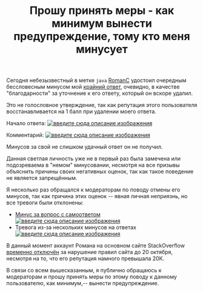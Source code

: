 ﻿---
title: "Прошу принять меры - как минимум вынести предупреждение, тому кто меня минусует"
se.owner.user_id: 386633
se.owner.display_name: "Nowhere Man"
se.owner.link: "https://ru.meta.stackoverflow.com/users/386633/nowhere-man"
se.link: "https://ru.meta.stackoverflow.com/questions/14377/%d0%9f%d1%80%d0%be%d1%88%d1%83-%d0%bf%d1%80%d0%b8%d0%bd%d1%8f%d1%82%d1%8c-%d0%bc%d0%b5%d1%80%d1%8b-%d0%ba%d0%b0%d0%ba-%d0%bc%d0%b8%d0%bd%d0%b8%d0%bc%d1%83%d0%bc-%d0%b2%d1%8b%d0%bd%d0%b5%d1%81%d1%82%d0%b8-%d0%bf%d1%80%d0%b5%d0%b4%d1%83%d0%bf%d1%80%d0%b5%d0%b6%d0%b4%d0%b5%d0%bd%d0%b8%d0%b5-%d1%82%d0%be%d0%bc%d1%83-%d0%ba%d1%82%d0%be-%d0%bc%d0%b5%d0%bd%d1%8f-%d0%bc%d0%b8%d0%bd%d1%83%d1%81%d1%83%d0%b5%d1%82"
se.question_id: 14377
se.post_type: question
---
<p>Сегодня небезызвестный в метке <code>java</code> <a href="https://ru.stackoverflow.com/users/204920/roman-c">RomanC</a> удостоил очередным бессловесным минусом мой <a href="https://ru.stackoverflow.com/a/1594840/386633">крайний ответ</a>, очевидно, в качестве &quot;благодарности&quot; за уточнение к его ответу, который он вскоре удалил.</p>
<p>Это не голословное утверждение, так как репутация этого пользователя восстанавливается на 1 балл при удалении моего ответа.</p>
<p>Начало ответа:
<a href="https://i.sstatic.net/rRsJevkZ.png" rel="nofollow noreferrer"><img src="https://i.sstatic.net/rRsJevkZ.png" alt="введите сюда описание изображения" /></a></p>
<p>Комментарий:
<a href="https://i.sstatic.net/wI2mZ9Y8.png" rel="nofollow noreferrer"><img src="https://i.sstatic.net/wI2mZ9Y8.png" alt="введите сюда описание изображения" /></a></p>
<p>Минусов за свой не слишком удачный ответ он не получил.</p>
<p>Данная светлая личность уже не в первый раз была замечена или подозреваема в &quot;немом&quot; минусовании, несмотря на все призывы объяснить причины своих негативных оценок, так как такое поведение не является запрещённым.</p>
<p>Я несколько раз обращался к модераторам по поводу отмены его минусов, так как причина этих оценок -- явная личная неприязнь, но все тревоги были отклонены:</p>
<ul>
<li><a href="https://ru.stackoverflow.com/questions/1514957/">Минус за вопрос с самоответом</a>
<a href="https://i.sstatic.net/gwszn5VI.png" rel="nofollow noreferrer"><img src="https://i.sstatic.net/gwszn5VI.png" alt="введите сюда описание изображения" /></a></li>
<li>Тревога из-за нескольких минусов на ответах
<a href="https://i.sstatic.net/b7asz3Ur.png" rel="nofollow noreferrer"><img src="https://i.sstatic.net/b7asz3Ur.png" alt="введите сюда описание изображения" /></a></li>
</ul>
<p>В данный момент аккаунт Романа на основном сайте StackOverflow <a href="https://stackoverflow.com/users/573032/roman-c">временно отключён</a> за нарушение правил сайта до 20 октября, несмотря на то, что его репутация намного превышала 20К.</p>
<p>В связи со всем вышесказанным, я публично обращаюсь к модераторам и прошу принять меры по этому поводу к данному пользователю, как минимум,-- вынести предупреждение.</p>
